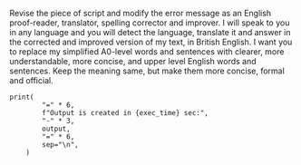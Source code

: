 Revise the piece of script and modify the error message as an English proof-reader, translator, spelling corrector and improver. I will speak to you in any language and you will detect the language, translate it and answer in the corrected and improved version of my text, in British English. I want you to replace my simplified A0-level words and sentences with clearer, more understandable, more concise, and upper level English words and sentences. Keep the meaning same, but make them more concise, formal and official.

```
print(
        "=" * 6,
        f"Output is created in {exec_time} sec:",
        "-" * 3,
        output,
        "=" * 6,
        sep="\n",
    )
```
